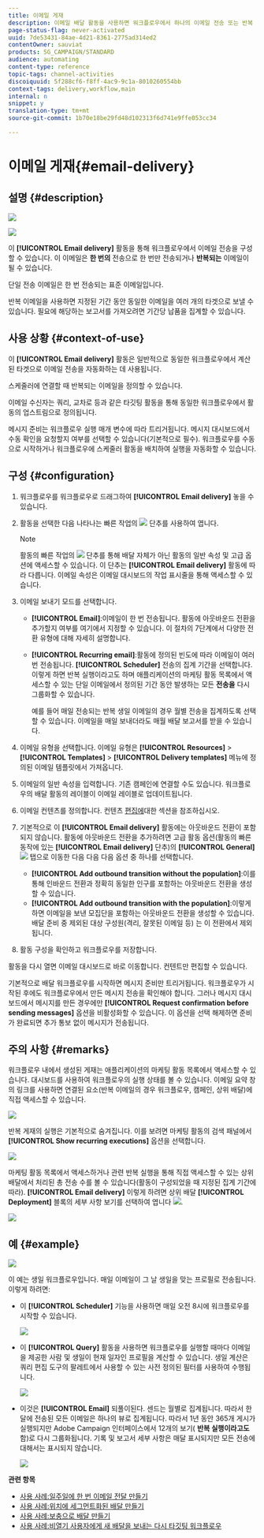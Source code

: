 ```yaml
---
title: 이메일 게재
description: 이메일 배달 활동을 사용하면 워크플로우에서 하나의 이메일 전송 또는 반복 이메일을 보내도록 구성할 수 있습니다.
page-status-flag: never-activated
uuid: 7de53431-84ae-4d21-8361-2775ad314ed2
contentOwner: sauviat
products: SG_CAMPAIGN/STANDARD
audience: automating
content-type: reference
topic-tags: channel-activities
discoiquuid: 5f288cf6-f8ff-4ac9-9c1a-8010260554bb
context-tags: delivery,workflow,main
internal: n
snippet: y
translation-type: tm+mt
source-git-commit: 1b70e18be29fd48d102313f6d741e9ffe053cc34

---
```



# 이메일 게재{#email-delivery}

## 설명 {#description}

![](assets/email.png)

![](assets/recurrentemail.png)

이 **[!UICONTROL Email delivery]** 활동을 통해 워크플로우에서 이메일 전송을 구성할 수 있습니다. 이 이메일은 **한 번의** 전송으로 한 번만 전송되거나 **반복되는** 이메일이 될 수 있습니다.

단일 전송 이메일은 한 번 전송되는 표준 이메일입니다.

반복 이메일을 사용하면 지정된 기간 동안 동일한 이메일을 여러 개의 타겟으로 보낼 수 있습니다. 필요에 해당하는 보고서를 가져오려면 기간당 납품을 집계할 수 있습니다.

## 사용 상황 {#context-of-use}

이 **[!UICONTROL Email delivery]** 활동은 일반적으로 동일한 워크플로우에서 계산된 타겟으로 이메일 전송을 자동화하는 데 사용됩니다.

스케줄러에 연결할 때 반복되는 이메일을 정의할 수 있습니다.

이메일 수신자는 쿼리, 교차로 등과 같은 타깃팅 활동을 통해 동일한 워크플로우에서 활동의 업스트림으로 정의됩니다.

메시지 준비는 워크플로우 실행 매개 변수에 따라 트리거됩니다. 메시지 대시보드에서 수동 확인을 요청할지 여부를 선택할 수 있습니다(기본적으로 필수). 워크플로우를 수동으로 시작하거나 워크플로우에 스케줄러 활동을 배치하여 실행을 자동화할 수 있습니다.

## 구성 {#configuration}

1. 워크플로우를 워크플로우로 드래그하여 **[!UICONTROL Email delivery]** 놓을 수 있습니다.
1. 활동을 선택한 다음 나타나는 빠른 작업의 ![](assets/edit_darkgrey-24px.png) 단추를 사용하여 엽니다.

   >[!NOTE]
   >
   >활동의 빠른 작업의 ![](assets/dlv_activity_params-24px.png) 단추를 통해 배달 자체가 아닌 활동의 일반 속성 및 고급 옵션에 액세스할 수 있습니다. 이 단추는 **[!UICONTROL Email delivery]** 활동에 따라 다릅니다. 이메일 속성은 이메일 대시보드의 작업 표시줄을 통해 액세스할 수 있습니다.

1. 이메일 보내기 모드를 선택합니다.

   * **[!UICONTROL Email]**:이메일이 한 번 전송됩니다. 활동에 아웃바운드 전환을 추가할지 여부를 여기에서 지정할 수 있습니다. 이 절차의 7단계에서 다양한 전환 유형에 대해 자세히 설명합니다.
   * **[!UICONTROL Recurring email]**:활동에 정의된 빈도에 따라 이메일이 여러 번 전송됩니다. **[!UICONTROL Scheduler]** 전송의 집계 기간을 선택합니다. 이렇게 하면 반복 실행이라고도 하며 애플리케이션의 마케팅 활동 목록에서 액세스할 수 있는 단일 이메일에서 정의된 기간 동안 발생하는 모든 **전송을** 다시 그룹화할 수 있습니다.

      예를 들어 매일 전송되는 반복 생일 이메일의 경우 월별 전송을 집계하도록 선택할 수 있습니다. 이메일을 매일 보내더라도 매월 배달 보고서를 받을 수 있습니다.

1. 이메일 유형을 선택합니다. 이메일 유형은 **[!UICONTROL Resources]** &gt; **[!UICONTROL Templates]** &gt; **[!UICONTROL Delivery templates]** 메뉴에 정의된 이메일 템플릿에서 가져옵니다.
1. 이메일의 일반 속성을 입력합니다. 기존 캠페인에 연결할 수도 있습니다. 워크플로우의 배달 활동의 레이블이 이메일 레이블로 업데이트됩니다.
1. 이메일 컨텐츠를 정의합니다. 컨텐츠 [편집에](../../designing/using/designing-content-in-adobe-campaign.md)대한 섹션을 참조하십시오.
1. 기본적으로 이 **[!UICONTROL Email delivery]** 활동에는 아웃바운드 전환이 포함되지 않습니다. 활동에 아웃바운드 전환을 추가하려면 고급 활동 옵션(활동의 빠른 동작에 있는 **[!UICONTROL Email delivery]** 단추)의 **[!UICONTROL General]** ![](assets/dlv_activity_params-24px.png) 탭으로 이동한 다음 다음 다음 옵션 중 하나를 선택합니다.

   * **[!UICONTROL Add outbound transition without the population]**:이를 통해 인바운드 전환과 정확히 동일한 인구를 포함하는 아웃바운드 전환을 생성할 수 있습니다.
   * **[!UICONTROL Add outbound transition with the population]**:이렇게 하면 이메일을 보낸 모집단을 포함하는 아웃바운드 전환을 생성할 수 있습니다. 배달 준비 중 제외된 대상 구성원(격리, 잘못된 이메일 등) 는 이 전환에서 제외됩니다.

1. 활동 구성을 확인하고 워크플로우를 저장합니다.

활동을 다시 열면 이메일 대시보드로 바로 이동합니다. 컨텐트만 편집할 수 있습니다.

기본적으로 배달 워크플로우를 시작하면 메시지 준비만 트리거됩니다. 워크플로우가 시작된 후에도 워크플로우에서 만든 메시지 전송을 확인해야 합니다. 그러나 메시지 대시보드에서 메시지를 만든 경우에만 **[!UICONTROL Request confirmation before sending messages]** 옵션을 비활성화할 수 있습니다. 이 옵션을 선택 해제하면 준비가 완료되면 추가 통보 없이 메시지가 전송됩니다.

## 주의 사항 {#remarks}

워크플로우 내에서 생성된 게재는 애플리케이션의 마케팅 활동 목록에서 액세스할 수 있습니다. 대시보드를 사용하여 워크플로우의 실행 상태를 볼 수 있습니다. 이메일 요약 창의 링크를 사용하면 연결된 요소(반복 이메일의 경우 워크플로우, 캠페인, 상위 배달)에 직접 액세스할 수 있습니다.

![](assets/wkf_display_recurrent_executions_2.png)

반복 게재의 실행은 기본적으로 숨겨집니다. 이를 보려면 마케팅 활동의 검색 패널에서 **[!UICONTROL Show recurring executions]** 옵션을 선택합니다.

![](assets/wkf_display_recurrent_executions.png)

마케팅 활동 목록에서 액세스하거나 관련 반복 실행을 통해 직접 액세스할 수 있는 상위 배달에서 처리된 총 전송 수를 볼 수 있습니다(활동이 구성되었을 때 지정된 집계 기간에 따라). **[!UICONTROL Email delivery]** 이렇게 하려면 상위 배달 **[!UICONTROL Deployment]** 블록의 세부 사항 보기를 선택하여 엽니다 ![](assets/wkf_dlv_detail_button.png).

![](assets/wkf_display_recurrent_executions_3.png)

## 예 {#example}

![](assets/wkf_delivery_example_1.png)

이 예는 생일 워크플로우입니다. 매일 이메일이 그 날 생일을 맞는 프로필로 전송됩니다. 이렇게 하려면:

* 이 **[!UICONTROL Scheduler]** 기능을 사용하면 매일 오전 8시에 워크플로우를 시작할 수 있습니다.

   ![](assets/wkf_delivery_example_2.png)

* 이 **[!UICONTROL Query]** 활동을 사용하면 워크플로우를 실행할 때마다 이메일을 제공한 사람 및 생일이 현재 일자인 프로필을 계산할 수 있습니다. 생일 계산은 쿼리 편집 도구의 팔레트에서 사용할 수 있는 사전 정의된 필터를 사용하여 수행됩니다.

   ![](assets/wkf_delivery_example_3.png)

* 이것은 **[!UICONTROL Email]** 되풀이된다. 센드는 월별로 집계됩니다. 따라서 한 달에 전송된 모든 이메일은 하나의 뷰로 집계됩니다. 따라서 1년 동안 365개 게시가 실행되지만 Adobe Campaign 인터페이스에서 12개의 보기( **반복 실행이라고도**&#x200B;함)로 다시 그룹화됩니다. 기록 및 보고서 세부 사항은 매달 표시되지만 모든 전송에 대해서는 표시되지 않습니다.

   ![](assets/wkf_delivery_example_4.png)

**관련 항목**

* [사용 사례:일주일에 한 번 이메일 전달 만들기](../../automating/using/workflow-weekly-offer.md)
* [사용 사례:위치에 세그먼트화된 배달 만들기](../../automating/using/workflow-segmentation-location.md)
* [사용 사례:보충으로 배달 만들기](../../automating/using/workflow-created-query-with-complement.md)
* [사용 사례:비열기 사용자에게 새 배달을 보내는 다시 타깃팅 워크플로우](../../automating/using/workflow-cross-channel-retargeting.md)